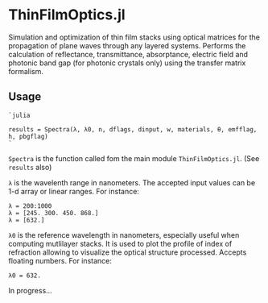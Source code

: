 # ThinFilmOptics.jl
 Simulation and optimization of thin film stacks using optical matrices for the propagation of plane waves through any layered systems. Performs the calculation of reflectance, transmittance, absorptance, electric field and photonic band gap (for photonic crystals only) using the transfer matrix formalism.

## Usage
    `julia
    
    results = Spectra(λ, λ0, n, dflags, dinput, w, materials, θ, emfflag, h, pbgflag)
    `

`Spectra` is the function called fom the main module `ThinFilmOptics.jl`. (See `results` also)

`λ` is the wavelenth range in nanometers. The accepted input values can be 1-d array or linear ranges. For instance:

    λ = 200:1000
    λ = [245. 300. 450. 868.]
    λ = [632.]
  
`λ0` is the reference wavelength in nanometers, especially useful when computing mutlilayer stacks. It is used to plot the profile of index of refraction allowing to visualize the optical structure processed. Accepts floating numbers. For instance:

    λ0 = 632.    

In progress...
